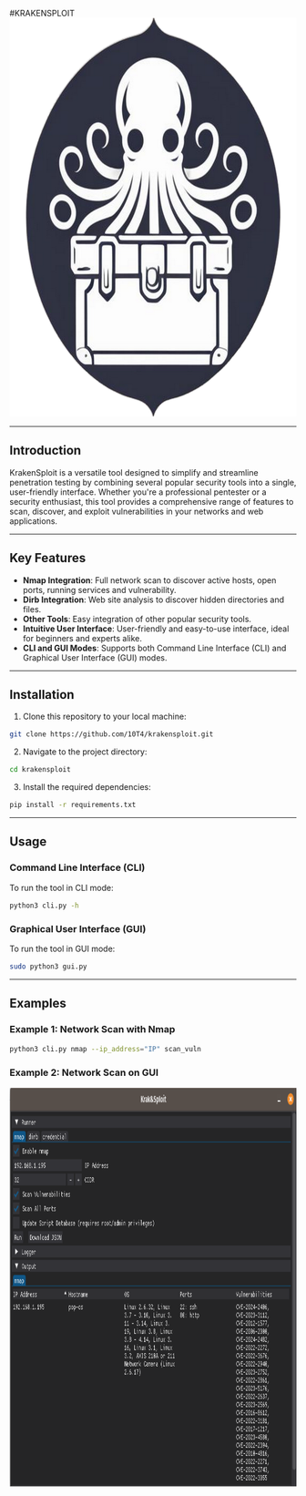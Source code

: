 #KRAKENSPLOIT
<img src="https://github.com/10T4/krakensploit/blob/main/addons/krak%26logo.png" width="700" height="700">

---

## Introduction

KrakenSploit is a versatile tool designed to simplify and streamline penetration testing by combining several popular security tools into a single, user-friendly interface. Whether you're a professional pentester or a security enthusiast, this tool provides a comprehensive range of features to scan, discover, and exploit vulnerabilities in your networks and web applications.

---

## Key Features

- **Nmap Integration**: Full network scan to discover active hosts, open ports, running services and vulnerability.
- **Dirb Integration**: Web site analysis to discover hidden directories and files.
- **Other Tools**: Easy integration of other popular security tools.
- **Intuitive User Interface**: User-friendly and easy-to-use interface, ideal for beginners and experts alike.
- **CLI and GUI Modes**: Supports both Command Line Interface (CLI) and Graphical User Interface (GUI) modes.
---

## Installation

1. Clone this repository to your local machine:

```bash
git clone https://github.com/10T4/krakensploit.git
```

2. Navigate to the project directory:

```bash
cd krakensploit
```

3. Install the required dependencies:

```bash
pip install -r requirements.txt
```

---

## Usage

### Command Line Interface (CLI)

To run the tool in CLI mode:

```bash
python3 cli.py -h
```

### Graphical User Interface (GUI)

To run the tool in GUI mode:

```bash
sudo python3 gui.py
```

---

## Examples

### Example 1: Network Scan with Nmap

```bash
python3 cli.py nmap --ip_address="IP" scan_vuln
```

### Example 2: Network Scan on GUI


<img src="https://github.com/10T4/krakensploit/blob/main/addons/krakensploit.png" width="700" height="700">

